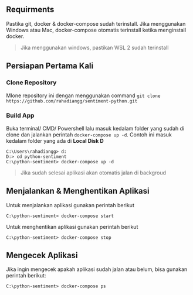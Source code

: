 ## Requirments

Pastika git, docker & docker-compose sudah terinstall. Jika menggunakan Windows atau Mac, docker-compose otomatis terinstall ketika menginstall docker.

> Jika menggunakan windows, pastikan WSL 2 sudah terinstall

## Persiapan Pertama Kali

### Clone Repository

Mlone repository ini dengan menggunakan command ``git clone https://github.com/rahadiangg/sentiment-python.git``

### Build App

Buka terminal/ CMD/ Powershell lalu masuk kedalam folder yang sudah di clone dan jalankan perintah ``docker-compose up -d``. Contoh ini masuk kedalam folder yang ada di **Local Disk D**

```
C:\Users\rahadiangg> d:
D:> cd python-sentiment
C:\python-sentiment> docker-compose up -d
```

> Jika sudah selesai aplikasi akan otomatis jalan di backgroud

## Menjalankan & Menghentikan Aplikasi

Untuk menjalankan aplikasi gunakan perintah berikut

```
C:\python-sentiment> docker-compose start
```

Untuk menghentikan aplikasi gunakan perintah berikut

```
C:\python-sentiment> docker-compose stop
```

## Mengecek Aplikasi

Jika ingin mengecek apakah aplikasi sudah jalan atau belum, bisa gunakan perintah berikut:

```
C:\python-sentiment> docker-compose ps
```